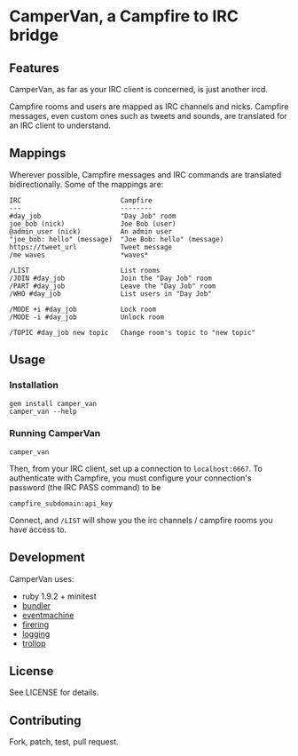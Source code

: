# CamperVan, a Campfire to IRC bridge

## Features

CamperVan, as far as your IRC client is concerned, is just another ircd.

Campfire rooms and users are mapped as IRC channels and nicks. Campfire
messages, even custom ones such as tweets and sounds, are translated
for an IRC client to understand.

## Mappings

Wherever possible, Campfire messages and IRC commands are translated
bidirectionally. Some of the mappings are:

    IRC                         Campfire
    ---                         --------
    #day_job                    "Day Job" room
    joe_bob (nick)              Joe Bob (user)
    @admin_user (nick)          An admin user
    "joe_bob: hello" (message)  "Joe Bob: hello" (message)
    https://tweet_url           Tweet message
    /me waves                   *waves*

    /LIST                       List rooms
    /JOIN #day_job              Join the "Day Job" room
    /PART #day_job              Leave the "Day Job" room
    /WHO #day_job               List users in "Day Job"

    /MODE +i #day_job           Lock room
    /MODE -i #day_job           Unlock room

    /TOPIC #day_job new topic   Change room's topic to "new topic"

## Usage

### Installation

    gem install camper_van
    camper_van --help

### Running CamperVan

    camper_van

Then, from your IRC client, set up a connection to `localhost:6667`. To
authenticate with Campfire, you must configure your connection's
password (the IRC PASS command) to be

    campfire_subdomain:api_key

Connect, and `/LIST` will show you the irc channels / campfire rooms you
have access to.

## Development

CamperVan uses:

* ruby 1.9.2 + minitest
* [bundler](http://gembundler.com/)
* [eventmachine](http://rubyeventmachine.com/)
* [firering](https://github.com/EmmanuelOga/firering)
* [logging](https://github.com/TwP/logging)
* [trollop](http://trollop.rubyforge.org/)

## License

See LICENSE for details.

## Contributing

Fork, patch, test, pull request.

